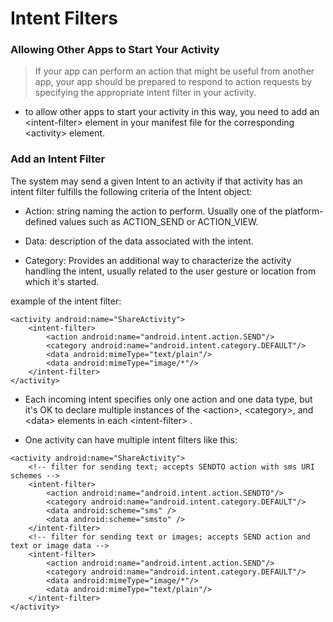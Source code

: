 # Intent Filters

### Allowing Other Apps to Start Your Activity

> If your app can perform an action that might be useful from another app, your app should be prepared to respond to action requests by specifying the appropriate intent filter in your activity.

+ to allow other apps to start your activity in this way, you need to add an \<intent-filter> element in your manifest file for the corresponding \<activity> element.

### Add an Intent Filter

The system may send a given Intent to an activity if that activity has an intent filter fulfills the following criteria of the Intent object:

+ Action: string naming the action to perform. Usually one of the platform-defined values such as ACTION_SEND or ACTION_VIEW.

+ Data: description of the data associated with the intent.

+ Category: Provides an additional way to characterize the activity handling the intent, usually related to the user gesture or location from which it's started.

example of the intent filter:

```
<activity android:name="ShareActivity">
    <intent-filter>
        <action android:name="android.intent.action.SEND"/>
        <category android:name="android.intent.category.DEFAULT"/>
        <data android:mimeType="text/plain"/>
        <data android:mimeType="image/*"/>
    </intent-filter>
</activity>
```

+ Each incoming intent specifies only one action and one data type, but it's OK to declare multiple instances of the \<action>, \<category>, and \<data> elements in each \<intent-filter> .

+ One activity can have multiple intent filters like this:

```
<activity android:name="ShareActivity">
    <!-- filter for sending text; accepts SENDTO action with sms URI schemes -->
    <intent-filter>
        <action android:name="android.intent.action.SENDTO"/>
        <category android:name="android.intent.category.DEFAULT"/>
        <data android:scheme="sms" />
        <data android:scheme="smsto" />
    </intent-filter>
    <!-- filter for sending text or images; accepts SEND action and text or image data -->
    <intent-filter>
        <action android:name="android.intent.action.SEND"/>
        <category android:name="android.intent.category.DEFAULT"/>
        <data android:mimeType="image/*"/>
        <data android:mimeType="text/plain"/>
    </intent-filter>
</activity>